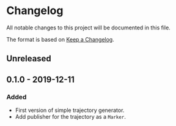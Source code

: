 # Changelog
All notable changes to this project will be documented in this file.

The format is based on [Keep a Changelog](http://keepachangelog.com/).

## Unreleased

## 0.1.0 - 2019-12-11
### Added
- First version of simple trajectory generator.
- Add publisher for the trajectory as a `Marker`.